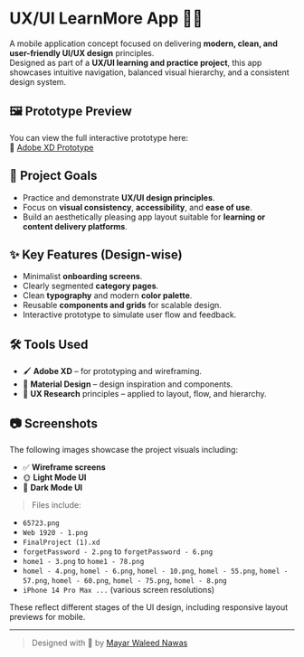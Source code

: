 # UX/UI LearnMore App 🎨📱

A mobile application concept focused on delivering **modern, clean, and user-friendly UI/UX design** principles.  
Designed as part of a **UX/UI learning and practice project**, this app showcases intuitive navigation, balanced visual hierarchy, and a consistent design system.

## 🖼️ Prototype Preview

You can view the full interactive prototype here:  
🔗 [Adobe XD Prototype](https://xd.adobe.com/view/63a53fb4-e6f4-4a04-a9a4-62875746eef8-36f6/)

## 📌 Project Goals

- Practice and demonstrate **UX/UI design principles**.
- Focus on **visual consistency**, **accessibility**, and **ease of use**.
- Build an aesthetically pleasing app layout suitable for **learning or content delivery platforms**.

## ✨ Key Features (Design-wise)

- Minimalist **onboarding screens**.
- Clearly segmented **category pages**.
- Clean **typography** and modern **color palette**.
- Reusable **components and grids** for scalable design.
- Interactive prototype to simulate user flow and feedback.

## 🛠️ Tools Used

- 🖌 **Adobe XD** – for prototyping and wireframing.
- 🎨 **Material Design** – design inspiration and components.
- 🧠 **UX Research** principles – applied to layout, flow, and hierarchy.

## 📷 Screenshots

The following images showcase the project visuals including:

- ✅ **Wireframe screens**
- 🌞 **Light Mode UI**
- 🌙 **Dark Mode UI**

> Files include:
- `65723.png`
- `Web 1920 - 1.png`
- `FinalProject (1).xd`
- `forgetPassword - 2.png` to `forgetPassword - 6.png`
- `home1 - 3.png` to `home1 - 78.png`
- `homel - 4.png`, `homel - 6.png`, `homel - 10.png`, `homel - 55.png`, `homel - 57.png`, `homel - 60.png`, `homel - 75.png`, `homel - 8.png`
- `iPhone 14 Pro Max ...` (various screen resolutions)

These reflect different stages of the UI design, including responsive layout previews for mobile.

---

> Designed with 💙 by [Mayar Waleed Nawas](https://github.com/myarnwas)
